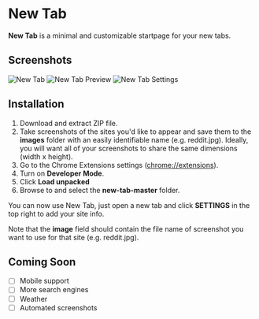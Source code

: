 
# New Tab

**New Tab** is a minimal and customizable startpage for your new tabs.

## Screenshots

![New Tab](https://imgur.com/GNbiQdl.png)
![New Tab Preview](https://imgur.com/N8GhF92.png)
![New Tab Settings](https://imgur.com/ua733G1.png)

## Installation

1. Download and extract ZIP file.
2. Take screenshots of the sites you'd like to appear and save them to the **images** folder with an easily identifiable name (e.g. reddit.jpg).  Ideally, you will want all of your screenshots to share the same dimensions (width x height).
3. Go to the Chrome Extensions settings (<a href="chrome://extensions" target="_blank">chrome://extensions</a>).
4. Turn on **Developer Mode**.
5. Click **Load unpacked**
6. Browse to and select the **new-tab-master** folder.

You can now use New Tab, just open a new tab and click **SETTINGS** in the top right to add your site info.

Note that the **image** field should contain the file name of screenshot you want to use for that site (e.g. reddit.jpg).

## Coming Soon

- [ ] Mobile support
- [ ] More search engines
- [ ] Weather
- [ ] Automated screenshots